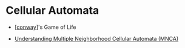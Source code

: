 Cellular Automata
=================

* [[conway]]'s Game of Life

* [Understanding Multiple Neighborhood Cellular Automata (MNCA)](https://slackermanz.com/understanding-multiple-neighborhood-cellular-automata/)

[//begin]: # "Autogenerated link references for markdown compatibility"
[conway]: ../../../../../../c:/Users/ac954/code/mapOfComputing/computing/conway.md "Conways Game of Life"
[//end]: # "Autogenerated link references"